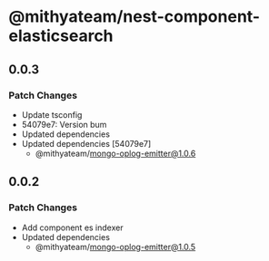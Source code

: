 # @mithyateam/nest-component-elasticsearch

## 0.0.3

### Patch Changes

- Update tsconfig
- 54079e7: Version bum
- Updated dependencies
- Updated dependencies [54079e7]
  - @mithyateam/mongo-oplog-emitter@1.0.6

## 0.0.2

### Patch Changes

- Add component es indexer
- Updated dependencies
  - @mithyateam/mongo-oplog-emitter@1.0.5

